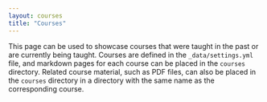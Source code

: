```yaml
---
layout: courses
title: "Courses"
---
```


This page can be used to showcase courses that were taught in the past or are currently being taught. Courses are defined in the `_data/settings.yml` file, and markdown pages for each course can be placed in the `courses` directory. Related course material, such as PDF files, can also be placed in the `courses` directory in a directory with the same name as the corresponding course.
